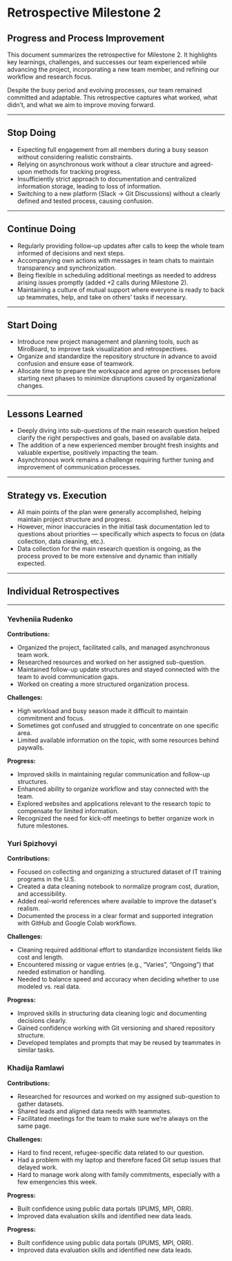 # Retrospective Milestone 2

## Progress and Process Improvement

This document summarizes the retrospective for Milestone 2. It highlights key learnings, challenges, and successes our
team experienced while advancing the project, incorporating a new team member, and refining our workflow and research focus.

Despite the busy period and evolving processes, our team remained committed and adaptable. This retrospective captures
what worked, what didn’t, and what we aim to improve moving forward.

---

## Stop Doing

- Expecting full engagement from all members during a busy season without considering realistic constraints.  
- Relying on asynchronous work without a clear structure and agreed-upon methods for tracking progress.  
- Insufficiently strict approach to documentation and centralized information storage, leading to loss of information.  
- Switching to a new platform (Slack → Git Discussions) without a clearly defined and tested process, causing confusion.

---

## Continue Doing

- Regularly providing follow-up updates after calls to keep the whole team informed of decisions and next steps.  
- Accompanying own actions with messages in team chats to maintain transparency and synchronization.  
- Being flexible in scheduling additional meetings as needed to address arising issues promptly (added +2 calls during
Milestone 2).  
- Maintaining a culture of mutual support where everyone is ready to back up teammates, help, and take on others’ tasks
if necessary.  

---

## Start Doing

- Introduce new project management and planning tools, such as MiroBoard, to improve task visualization and
retrospectives.  
- Organize and standardize the repository structure in advance to avoid confusion and ensure ease of teamwork.  
- Allocate time to prepare the workspace and agree on processes before starting next phases to minimize disruptions
caused by organizational changes.  

---

## Lessons Learned

- Deeply diving into sub-questions of the main research question helped clarify the right perspectives and goals, based
on available data.  
- The addition of a new experienced member brought fresh insights and valuable expertise, positively impacting the team.
- Asynchronous work remains a challenge requiring further tuning and improvement of communication processes.  

---

## Strategy vs. Execution

- All main points of the plan were generally accomplished, helping maintain project structure and progress.  
- However, minor inaccuracies in the initial task documentation led to questions about priorities — specifically which
aspects to focus on (data collection, data cleaning, etc.).  
- Data collection for the main research question is ongoing, as the process proved to be more extensive and dynamic than
initially expected.  

---

## Individual Retrospectives

---

### Yevheniia Rudenko

**Contributions:**  

- Organized the project, facilitated calls, and managed asynchronous team work.  
- Researched resources and worked on her assigned sub-question.  
- Maintained follow-up update structures and stayed connected with the team to avoid communication gaps.  
- Worked on creating a more structured organization process.  

**Challenges:**  

- High workload and busy season made it difficult to maintain commitment and focus.  
- Sometimes got confused and struggled to concentrate on one specific area.  
- Limited available information on the topic, with some resources behind paywalls.  

**Progress:**  

- Improved skills in maintaining regular communication and follow-up structures.  
- Enhanced ability to organize workflow and stay connected with the team.  
- Explored websites and applications relevant to the research topic to compensate for limited information.  
- Recognized the need for kick-off meetings to better organize work in future milestones.

### Yuri Spizhovyi

**Contributions:**  

- Focused on collecting and organizing a structured dataset of IT training programs in the U.S.  
- Created a data cleaning notebook to normalize program cost, duration, and accessibility.  
- Added real-world references where available to improve the dataset's realism.  
- Documented the process in a clear format and supported integration with GitHub and Google Colab workflows.  

**Challenges:**  

- Cleaning required additional effort to standardize inconsistent fields like cost and length.  
- Encountered missing or vague entries (e.g., “Varies”, “Ongoing”) that needed estimation or handling.  
- Needed to balance speed and accuracy when deciding whether to use modeled vs. real data.  

**Progress:**  

- Improved skills in structuring data cleaning logic and documenting decisions clearly.  
- Gained confidence working with Git versioning and shared repository structure.  
- Developed templates and prompts that may be reused by teammates in similar tasks.

### Khadija Ramlawi

**Contributions:**  

- Researched for resources and worked on my assigned sub-question to gather datasets.  
- Shared leads and aligned data needs with teammates.  
- Facilitated meetings for the team to make sure we're always on the same page.  

**Challenges:**  

- Hard to find recent, refugee-specific data related to our question.  
- Had a problem with my laptop and therefore faced Git setup issues that delayed work.  
- Hard to manage work along with family commitments, especially with a few emergencies this week.  

**Progress:**  

- Built confidence using public data portals (IPUMS, MPI, ORR).  
- Improved data evaluation skills and identified new data leads.  


**Progress:**

- Built confidence using public data portals (IPUMS, MPI, ORR).
- Improved data evaluation skills and identified new data leads.
